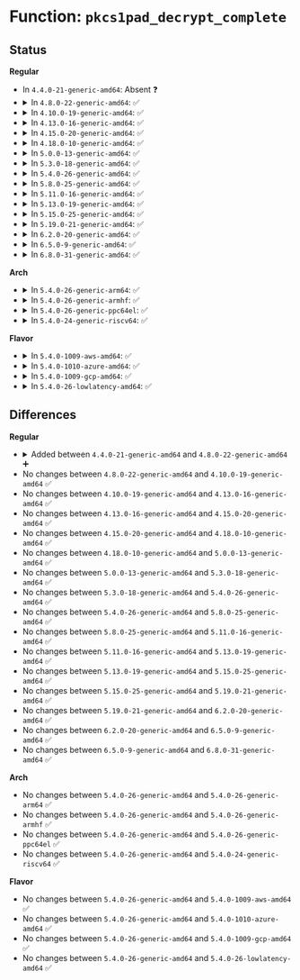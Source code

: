 # Function: <code>pkcs1pad_decrypt_complete</code>

## Status
<b>Regular</b>
<ul>
<li>
In <code>4.4.0-21-generic-amd64</code>: Absent ❓
</li>
<li>
<details>
<summary>In <code>4.8.0-22-generic-amd64</code>: ✅</summary>

```c
int pkcs1pad_decrypt_complete(struct akcipher_request * req, int err)
```

```json
{
  "name": "pkcs1pad_decrypt_complete",
  "collision_type": "Unique Static",
  "inline_type": "No",
  "funcs": [
    {
      "addr": 18446744071582913120,
      "name": "pkcs1pad_decrypt_complete",
      "external": false,
      "loc": "crypto/rsa-pkcs1pad.c:296",
      "file": "crypto/rsa-pkcs1pad.c",
      "inline": "seen, unknown",
      "caller_inline": [],
      "caller_func": [
        "crypto/rsa-pkcs1pad.c:pkcs1pad_decrypt",
        "crypto/rsa-pkcs1pad.c:pkcs1pad_decrypt_complete_cb"
      ]
    }
  ],
  "symbols": [
    {
      "addr": 18446744071582913120,
      "name": "pkcs1pad_decrypt_complete",
      "section": ".text",
      "bind": "STB_LOCAL",
      "size": 284
    }
  ]
}
```
</details>
</li>
<li>
<details>
<summary>In <code>4.10.0-19-generic-amd64</code>: ✅</summary>

```c
int pkcs1pad_decrypt_complete(struct akcipher_request * req, int err)
```

```json
{
  "name": "pkcs1pad_decrypt_complete",
  "collision_type": "Unique Static",
  "inline_type": "No",
  "funcs": [
    {
      "addr": 18446744071583012368,
      "name": "pkcs1pad_decrypt_complete",
      "external": false,
      "loc": "crypto/rsa-pkcs1pad.c:296",
      "file": "crypto/rsa-pkcs1pad.c",
      "inline": "seen, unknown",
      "caller_inline": [],
      "caller_func": [
        "crypto/rsa-pkcs1pad.c:pkcs1pad_decrypt",
        "crypto/rsa-pkcs1pad.c:pkcs1pad_decrypt",
        "crypto/rsa-pkcs1pad.c:pkcs1pad_decrypt_complete_cb"
      ]
    }
  ],
  "symbols": [
    {
      "addr": 18446744071583012368,
      "name": "pkcs1pad_decrypt_complete",
      "section": ".text",
      "bind": "STB_LOCAL",
      "size": 284
    }
  ]
}
```
</details>
</li>
<li>
<details>
<summary>In <code>4.13.0-16-generic-amd64</code>: ✅</summary>

```c
int pkcs1pad_decrypt_complete(struct akcipher_request * req, int err)
```

```json
{
  "name": "pkcs1pad_decrypt_complete",
  "collision_type": "Unique Static",
  "inline_type": "No",
  "funcs": [
    {
      "addr": 18446744071583063392,
      "name": "pkcs1pad_decrypt_complete",
      "external": false,
      "loc": "crypto/rsa-pkcs1pad.c:290",
      "file": "crypto/rsa-pkcs1pad.c",
      "inline": "seen, unknown",
      "caller_inline": [],
      "caller_func": [
        "crypto/rsa-pkcs1pad.c:pkcs1pad_decrypt",
        "crypto/rsa-pkcs1pad.c:pkcs1pad_decrypt_complete_cb"
      ]
    }
  ],
  "symbols": [
    {
      "addr": 18446744071583063392,
      "name": "pkcs1pad_decrypt_complete",
      "section": ".text",
      "bind": "STB_LOCAL",
      "size": 245
    }
  ]
}
```
</details>
</li>
<li>
<details>
<summary>In <code>4.15.0-20-generic-amd64</code>: ✅</summary>

```c
int pkcs1pad_decrypt_complete(struct akcipher_request * req, int err)
```

```json
{
  "name": "pkcs1pad_decrypt_complete",
  "collision_type": "Unique Static",
  "inline_type": "No",
  "funcs": [
    {
      "addr": 18446744071583229552,
      "name": "pkcs1pad_decrypt_complete",
      "external": false,
      "loc": "crypto/rsa-pkcs1pad.c:288",
      "file": "crypto/rsa-pkcs1pad.c",
      "inline": "seen, unknown",
      "caller_inline": [],
      "caller_func": [
        "crypto/rsa-pkcs1pad.c:pkcs1pad_decrypt",
        "crypto/rsa-pkcs1pad.c:pkcs1pad_decrypt_complete_cb"
      ]
    }
  ],
  "symbols": [
    {
      "addr": 18446744071583229552,
      "name": "pkcs1pad_decrypt_complete",
      "section": ".text",
      "bind": "STB_LOCAL",
      "size": 245
    }
  ]
}
```
</details>
</li>
<li>
<details>
<summary>In <code>4.18.0-10-generic-amd64</code>: ✅</summary>

```c
int pkcs1pad_decrypt_complete(struct akcipher_request * req, int err)
```

```json
{
  "name": "pkcs1pad_decrypt_complete",
  "collision_type": "Unique Static",
  "inline_type": "No",
  "funcs": [
    {
      "addr": 18446744071583437392,
      "name": "pkcs1pad_decrypt_complete",
      "external": false,
      "loc": "crypto/rsa-pkcs1pad.c:288",
      "file": "crypto/rsa-pkcs1pad.c",
      "inline": "seen, unknown",
      "caller_inline": [],
      "caller_func": [
        "crypto/rsa-pkcs1pad.c:pkcs1pad_decrypt",
        "crypto/rsa-pkcs1pad.c:pkcs1pad_decrypt_complete_cb"
      ]
    }
  ],
  "symbols": [
    {
      "addr": 18446744071583437392,
      "name": "pkcs1pad_decrypt_complete",
      "section": ".text",
      "bind": "STB_LOCAL",
      "size": 254
    }
  ]
}
```
</details>
</li>
<li>
<details>
<summary>In <code>5.0.0-13-generic-amd64</code>: ✅</summary>

```c
int pkcs1pad_decrypt_complete(struct akcipher_request * req, int err)
```

```json
{
  "name": "pkcs1pad_decrypt_complete",
  "collision_type": "Unique Static",
  "inline_type": "No",
  "funcs": [
    {
      "addr": 18446744071583559328,
      "name": "pkcs1pad_decrypt_complete",
      "external": false,
      "loc": "crypto/rsa-pkcs1pad.c:279",
      "file": "crypto/rsa-pkcs1pad.c",
      "inline": "seen, unknown",
      "caller_inline": [],
      "caller_func": [
        "crypto/rsa-pkcs1pad.c:pkcs1pad_decrypt",
        "crypto/rsa-pkcs1pad.c:pkcs1pad_decrypt_complete_cb"
      ]
    }
  ],
  "symbols": [
    {
      "addr": 18446744071583559328,
      "name": "pkcs1pad_decrypt_complete",
      "section": ".text",
      "bind": "STB_LOCAL",
      "size": 254
    }
  ]
}
```
</details>
</li>
<li>
<details>
<summary>In <code>5.3.0-18-generic-amd64</code>: ✅</summary>

```c
int pkcs1pad_decrypt_complete(struct akcipher_request * req, int err)
```

```json
{
  "name": "pkcs1pad_decrypt_complete",
  "collision_type": "Unique Static",
  "inline_type": "No",
  "funcs": [
    {
      "addr": 18446744071583748608,
      "name": "pkcs1pad_decrypt_complete",
      "external": false,
      "loc": "crypto/rsa-pkcs1pad.c:276",
      "file": "crypto/rsa-pkcs1pad.c",
      "inline": "seen, unknown",
      "caller_inline": [],
      "caller_func": [
        "crypto/rsa-pkcs1pad.c:pkcs1pad_decrypt",
        "crypto/rsa-pkcs1pad.c:pkcs1pad_decrypt_complete_cb"
      ]
    }
  ],
  "symbols": [
    {
      "addr": 18446744071583748608,
      "name": "pkcs1pad_decrypt_complete",
      "section": ".text",
      "bind": "STB_LOCAL",
      "size": 244
    }
  ]
}
```
</details>
</li>
<li>
<details>
<summary>In <code>5.4.0-26-generic-amd64</code>: ✅</summary>

```c
int pkcs1pad_decrypt_complete(struct akcipher_request * req, int err)
```

```json
{
  "name": "pkcs1pad_decrypt_complete",
  "collision_type": "Unique Static",
  "inline_type": "No",
  "funcs": [
    {
      "addr": 18446744071583858352,
      "name": "pkcs1pad_decrypt_complete",
      "external": false,
      "loc": "crypto/rsa-pkcs1pad.c:276",
      "file": "crypto/rsa-pkcs1pad.c",
      "inline": "seen, unknown",
      "caller_inline": [],
      "caller_func": [
        "crypto/rsa-pkcs1pad.c:pkcs1pad_decrypt",
        "crypto/rsa-pkcs1pad.c:pkcs1pad_decrypt_complete_cb"
      ]
    }
  ],
  "symbols": [
    {
      "addr": 18446744071583858352,
      "name": "pkcs1pad_decrypt_complete",
      "section": ".text",
      "bind": "STB_LOCAL",
      "size": 244
    }
  ]
}
```
</details>
</li>
<li>
<details>
<summary>In <code>5.8.0-25-generic-amd64</code>: ✅</summary>

```c
int pkcs1pad_decrypt_complete(struct akcipher_request * req, int err)
```

```json
{
  "name": "pkcs1pad_decrypt_complete",
  "collision_type": "Unique Static",
  "inline_type": "No",
  "funcs": [
    {
      "addr": 18446744071584248960,
      "name": "pkcs1pad_decrypt_complete",
      "external": false,
      "loc": "crypto/rsa-pkcs1pad.c:276",
      "file": "crypto/rsa-pkcs1pad.c",
      "inline": "seen, unknown",
      "caller_inline": [],
      "caller_func": [
        "crypto/rsa-pkcs1pad.c:pkcs1pad_decrypt",
        "crypto/rsa-pkcs1pad.c:pkcs1pad_decrypt_complete_cb"
      ]
    }
  ],
  "symbols": [
    {
      "addr": 18446744071584248960,
      "name": "pkcs1pad_decrypt_complete",
      "section": ".text",
      "bind": "STB_LOCAL",
      "size": 265
    }
  ]
}
```
</details>
</li>
<li>
<details>
<summary>In <code>5.11.0-16-generic-amd64</code>: ✅</summary>

```c
int pkcs1pad_decrypt_complete(struct akcipher_request * req, int err)
```

```json
{
  "name": "pkcs1pad_decrypt_complete",
  "collision_type": "Unique Static",
  "inline_type": "No",
  "funcs": [
    {
      "addr": 18446744071584367616,
      "name": "pkcs1pad_decrypt_complete",
      "external": false,
      "loc": "crypto/rsa-pkcs1pad.c:277",
      "file": "crypto/rsa-pkcs1pad.c",
      "inline": "seen, unknown",
      "caller_inline": [],
      "caller_func": [
        "crypto/rsa-pkcs1pad.c:pkcs1pad_decrypt",
        "crypto/rsa-pkcs1pad.c:pkcs1pad_decrypt_complete_cb"
      ]
    }
  ],
  "symbols": [
    {
      "addr": 18446744071584367616,
      "name": "pkcs1pad_decrypt_complete",
      "section": ".text",
      "bind": "STB_LOCAL",
      "size": 252
    }
  ]
}
```
</details>
</li>
<li>
<details>
<summary>In <code>5.13.0-19-generic-amd64</code>: ✅</summary>

```c
int pkcs1pad_decrypt_complete(struct akcipher_request * req, int err)
```

```json
{
  "name": "pkcs1pad_decrypt_complete",
  "collision_type": "Unique Static",
  "inline_type": "No",
  "funcs": [
    {
      "addr": 18446744071584402048,
      "name": "pkcs1pad_decrypt_complete",
      "external": false,
      "loc": "crypto/rsa-pkcs1pad.c:277",
      "file": "crypto/rsa-pkcs1pad.c",
      "inline": "seen, unknown",
      "caller_inline": [],
      "caller_func": [
        "crypto/rsa-pkcs1pad.c:pkcs1pad_decrypt",
        "crypto/rsa-pkcs1pad.c:pkcs1pad_decrypt_complete_cb"
      ]
    }
  ],
  "symbols": [
    {
      "addr": 18446744071584402048,
      "name": "pkcs1pad_decrypt_complete",
      "section": ".text",
      "bind": "STB_LOCAL",
      "size": 235
    }
  ]
}
```
</details>
</li>
<li>
<details>
<summary>In <code>5.15.0-25-generic-amd64</code>: ✅</summary>

```c
int pkcs1pad_decrypt_complete(struct akcipher_request * req, int err)
```

```json
{
  "name": "pkcs1pad_decrypt_complete",
  "collision_type": "Unique Static",
  "inline_type": "No",
  "funcs": [
    {
      "addr": 18446744071584797280,
      "name": "pkcs1pad_decrypt_complete",
      "external": false,
      "loc": "crypto/rsa-pkcs1pad.c:277",
      "file": "crypto/rsa-pkcs1pad.c",
      "inline": "seen, unknown",
      "caller_inline": [],
      "caller_func": [
        "crypto/rsa-pkcs1pad.c:pkcs1pad_decrypt",
        "crypto/rsa-pkcs1pad.c:pkcs1pad_decrypt_complete_cb"
      ]
    }
  ],
  "symbols": [
    {
      "addr": 18446744071584797280,
      "name": "pkcs1pad_decrypt_complete",
      "section": ".text",
      "bind": "STB_LOCAL",
      "size": 235
    }
  ]
}
```
</details>
</li>
<li>
<details>
<summary>In <code>5.19.0-21-generic-amd64</code>: ✅</summary>

```c
int pkcs1pad_decrypt_complete(struct akcipher_request * req, int err)
```

```json
{
  "name": "pkcs1pad_decrypt_complete",
  "collision_type": "Unique Static",
  "inline_type": "No",
  "funcs": [
    {
      "addr": 18446744071585486480,
      "name": "pkcs1pad_decrypt_complete",
      "external": false,
      "loc": "crypto/rsa-pkcs1pad.c:277",
      "file": "crypto/rsa-pkcs1pad.c",
      "inline": "seen, unknown",
      "caller_inline": [],
      "caller_func": [
        "crypto/rsa-pkcs1pad.c:pkcs1pad_decrypt",
        "crypto/rsa-pkcs1pad.c:pkcs1pad_decrypt_complete_cb"
      ]
    }
  ],
  "symbols": [
    {
      "addr": 18446744071585486480,
      "name": "pkcs1pad_decrypt_complete",
      "section": ".text",
      "bind": "STB_LOCAL",
      "size": 263
    }
  ]
}
```
</details>
</li>
<li>
<details>
<summary>In <code>6.2.0-20-generic-amd64</code>: ✅</summary>

```c
int pkcs1pad_decrypt_complete(struct akcipher_request * req, int err)
```

```json
{
  "name": "pkcs1pad_decrypt_complete",
  "collision_type": "Unique Static",
  "inline_type": "No",
  "funcs": [
    {
      "addr": 18446744071586248832,
      "name": "pkcs1pad_decrypt_complete",
      "external": false,
      "loc": "crypto/rsa-pkcs1pad.c:275",
      "file": "crypto/rsa-pkcs1pad.c",
      "inline": "seen, unknown",
      "caller_inline": [],
      "caller_func": [
        "crypto/rsa-pkcs1pad.c:pkcs1pad_decrypt",
        "crypto/rsa-pkcs1pad.c:pkcs1pad_decrypt_complete_cb"
      ]
    }
  ],
  "symbols": [
    {
      "addr": 18446744071586248832,
      "name": "pkcs1pad_decrypt_complete",
      "section": ".text",
      "bind": "STB_LOCAL",
      "size": 263
    }
  ]
}
```
</details>
</li>
<li>
<details>
<summary>In <code>6.5.0-9-generic-amd64</code>: ✅</summary>

```c
int pkcs1pad_decrypt_complete(struct akcipher_request * req, int err)
```

```json
{
  "name": "pkcs1pad_decrypt_complete",
  "collision_type": "Unique Static",
  "inline_type": "No",
  "funcs": [
    {
      "addr": 18446744071586488320,
      "name": "pkcs1pad_decrypt_complete",
      "external": false,
      "loc": "crypto/rsa-pkcs1pad.c:274",
      "file": "crypto/rsa-pkcs1pad.c",
      "inline": "seen, unknown",
      "caller_inline": [],
      "caller_func": [
        "crypto/rsa-pkcs1pad.c:pkcs1pad_decrypt",
        "crypto/rsa-pkcs1pad.c:pkcs1pad_decrypt_complete_cb"
      ]
    }
  ],
  "symbols": [
    {
      "addr": 18446744071586488320,
      "name": "pkcs1pad_decrypt_complete",
      "section": ".text",
      "bind": "STB_LOCAL",
      "size": 263
    }
  ]
}
```
</details>
</li>
<li>
<details>
<summary>In <code>6.8.0-31-generic-amd64</code>: ✅</summary>

```c
int pkcs1pad_decrypt_complete(struct akcipher_request * req, int err)
```

```json
{
  "name": "pkcs1pad_decrypt_complete",
  "collision_type": "Unique Static",
  "inline_type": "No",
  "funcs": [
    {
      "addr": 18446744071586758304,
      "name": "pkcs1pad_decrypt_complete",
      "external": false,
      "loc": "crypto/rsa-pkcs1pad.c:297",
      "file": "crypto/rsa-pkcs1pad.c",
      "inline": "seen, unknown",
      "caller_inline": [],
      "caller_func": [
        "crypto/rsa-pkcs1pad.c:pkcs1pad_decrypt",
        "crypto/rsa-pkcs1pad.c:pkcs1pad_decrypt_complete_cb"
      ]
    }
  ],
  "symbols": [
    {
      "addr": 18446744071586758304,
      "name": "pkcs1pad_decrypt_complete",
      "section": ".text",
      "bind": "STB_LOCAL",
      "size": 263
    }
  ]
}
```
</details>
</li>
</ul>
<b>Arch</b>
<ul>
<li>
<details>
<summary>In <code>5.4.0-26-generic-arm64</code>: ✅</summary>

```c
int pkcs1pad_decrypt_complete(struct akcipher_request * req, int err)
```

```json
{
  "name": "pkcs1pad_decrypt_complete",
  "collision_type": "Unique Static",
  "inline_type": "No",
  "funcs": [
    {
      "addr": 18446603336495675512,
      "name": "pkcs1pad_decrypt_complete",
      "external": false,
      "loc": "crypto/rsa-pkcs1pad.c:276",
      "file": "crypto/rsa-pkcs1pad.c",
      "inline": "seen, unknown",
      "caller_inline": [],
      "caller_func": [
        "crypto/rsa-pkcs1pad.c:pkcs1pad_decrypt",
        "crypto/rsa-pkcs1pad.c:pkcs1pad_decrypt_complete_cb"
      ]
    }
  ],
  "symbols": [
    {
      "addr": 18446603336495675512,
      "name": "pkcs1pad_decrypt_complete",
      "section": ".text",
      "bind": "STB_LOCAL",
      "size": 324
    }
  ]
}
```
</details>
</li>
<li>
<details>
<summary>In <code>5.4.0-26-generic-armhf</code>: ✅</summary>

```c
int pkcs1pad_decrypt_complete(struct akcipher_request * req, int err)
```

```json
{
  "name": "pkcs1pad_decrypt_complete",
  "collision_type": "Unique Static",
  "inline_type": "No",
  "funcs": [
    {
      "addr": 3229027060,
      "name": "pkcs1pad_decrypt_complete",
      "external": false,
      "loc": "crypto/rsa-pkcs1pad.c:276",
      "file": "crypto/rsa-pkcs1pad.c",
      "inline": "seen, unknown",
      "caller_inline": [],
      "caller_func": [
        "crypto/rsa-pkcs1pad.c:pkcs1pad_decrypt",
        "crypto/rsa-pkcs1pad.c:pkcs1pad_decrypt_complete_cb"
      ]
    }
  ],
  "symbols": [
    {
      "addr": 3229027060,
      "name": "pkcs1pad_decrypt_complete",
      "section": ".text",
      "bind": "STB_LOCAL",
      "size": 264
    }
  ]
}
```
</details>
</li>
<li>
<details>
<summary>In <code>5.4.0-26-generic-ppc64el</code>: ✅</summary>

```c
int pkcs1pad_decrypt_complete(struct akcipher_request * req, int err)
```

```json
{
  "name": "pkcs1pad_decrypt_complete",
  "collision_type": "Unique Static",
  "inline_type": "No",
  "funcs": [
    {
      "addr": 13835058055289816160,
      "name": "pkcs1pad_decrypt_complete",
      "external": false,
      "loc": "crypto/rsa-pkcs1pad.c:276",
      "file": "crypto/rsa-pkcs1pad.c",
      "inline": "seen, unknown",
      "caller_inline": [],
      "caller_func": [
        "crypto/rsa-pkcs1pad.c:pkcs1pad_decrypt",
        "crypto/rsa-pkcs1pad.c:pkcs1pad_decrypt_complete_cb"
      ]
    }
  ],
  "symbols": [
    {
      "addr": 13835058055289816160,
      "name": "pkcs1pad_decrypt_complete",
      "section": ".text",
      "bind": "STB_LOCAL",
      "size": 500
    }
  ]
}
```
</details>
</li>
<li>
<details>
<summary>In <code>5.4.0-24-generic-riscv64</code>: ✅</summary>

```c
int pkcs1pad_decrypt_complete(struct akcipher_request * req, int err)
```

```json
{
  "name": "pkcs1pad_decrypt_complete",
  "collision_type": "Unique Static",
  "inline_type": "No",
  "funcs": [
    {
      "addr": 18446743936274825350,
      "name": "pkcs1pad_decrypt_complete",
      "external": false,
      "loc": "crypto/rsa-pkcs1pad.c:276",
      "file": "crypto/rsa-pkcs1pad.c",
      "inline": "seen, unknown",
      "caller_inline": [],
      "caller_func": [
        "crypto/rsa-pkcs1pad.c:pkcs1pad_decrypt",
        "crypto/rsa-pkcs1pad.c:pkcs1pad_decrypt_complete_cb"
      ]
    }
  ],
  "symbols": [
    {
      "addr": 18446743936274825350,
      "name": "pkcs1pad_decrypt_complete",
      "section": ".text",
      "bind": "STB_LOCAL",
      "size": 232
    }
  ]
}
```
</details>
</li>
</ul>
<b>Flavor</b>
<ul>
<li>
<details>
<summary>In <code>5.4.0-1009-aws-amd64</code>: ✅</summary>

```c
int pkcs1pad_decrypt_complete(struct akcipher_request * req, int err)
```

```json
{
  "name": "pkcs1pad_decrypt_complete",
  "collision_type": "Unique Static",
  "inline_type": "No",
  "funcs": [
    {
      "addr": 18446744071583827088,
      "name": "pkcs1pad_decrypt_complete",
      "external": false,
      "loc": "crypto/rsa-pkcs1pad.c:276",
      "file": "crypto/rsa-pkcs1pad.c",
      "inline": "seen, unknown",
      "caller_inline": [],
      "caller_func": [
        "crypto/rsa-pkcs1pad.c:pkcs1pad_decrypt",
        "crypto/rsa-pkcs1pad.c:pkcs1pad_decrypt_complete_cb"
      ]
    }
  ],
  "symbols": [
    {
      "addr": 18446744071583827088,
      "name": "pkcs1pad_decrypt_complete",
      "section": ".text",
      "bind": "STB_LOCAL",
      "size": 244
    }
  ]
}
```
</details>
</li>
<li>
<details>
<summary>In <code>5.4.0-1010-azure-amd64</code>: ✅</summary>

```c
int pkcs1pad_decrypt_complete(struct akcipher_request * req, int err)
```

```json
{
  "name": "pkcs1pad_decrypt_complete",
  "collision_type": "Unique Static",
  "inline_type": "No",
  "funcs": [
    {
      "addr": 18446744071583764144,
      "name": "pkcs1pad_decrypt_complete",
      "external": false,
      "loc": "crypto/rsa-pkcs1pad.c:276",
      "file": "crypto/rsa-pkcs1pad.c",
      "inline": "seen, unknown",
      "caller_inline": [],
      "caller_func": [
        "crypto/rsa-pkcs1pad.c:pkcs1pad_decrypt",
        "crypto/rsa-pkcs1pad.c:pkcs1pad_decrypt_complete_cb"
      ]
    }
  ],
  "symbols": [
    {
      "addr": 18446744071583764144,
      "name": "pkcs1pad_decrypt_complete",
      "section": ".text",
      "bind": "STB_LOCAL",
      "size": 244
    }
  ]
}
```
</details>
</li>
<li>
<details>
<summary>In <code>5.4.0-1009-gcp-amd64</code>: ✅</summary>

```c
int pkcs1pad_decrypt_complete(struct akcipher_request * req, int err)
```

```json
{
  "name": "pkcs1pad_decrypt_complete",
  "collision_type": "Unique Static",
  "inline_type": "No",
  "funcs": [
    {
      "addr": 18446744071583810848,
      "name": "pkcs1pad_decrypt_complete",
      "external": false,
      "loc": "crypto/rsa-pkcs1pad.c:276",
      "file": "crypto/rsa-pkcs1pad.c",
      "inline": "seen, unknown",
      "caller_inline": [],
      "caller_func": [
        "crypto/rsa-pkcs1pad.c:pkcs1pad_decrypt",
        "crypto/rsa-pkcs1pad.c:pkcs1pad_decrypt_complete_cb"
      ]
    }
  ],
  "symbols": [
    {
      "addr": 18446744071583810848,
      "name": "pkcs1pad_decrypt_complete",
      "section": ".text",
      "bind": "STB_LOCAL",
      "size": 244
    }
  ]
}
```
</details>
</li>
<li>
<details>
<summary>In <code>5.4.0-26-lowlatency-amd64</code>: ✅</summary>

```c
int pkcs1pad_decrypt_complete(struct akcipher_request * req, int err)
```

```json
{
  "name": "pkcs1pad_decrypt_complete",
  "collision_type": "Unique Static",
  "inline_type": "No",
  "funcs": [
    {
      "addr": 18446744071583911920,
      "name": "pkcs1pad_decrypt_complete",
      "external": false,
      "loc": "crypto/rsa-pkcs1pad.c:276",
      "file": "crypto/rsa-pkcs1pad.c",
      "inline": "seen, unknown",
      "caller_inline": [],
      "caller_func": [
        "crypto/rsa-pkcs1pad.c:pkcs1pad_decrypt",
        "crypto/rsa-pkcs1pad.c:pkcs1pad_decrypt_complete_cb"
      ]
    }
  ],
  "symbols": [
    {
      "addr": 18446744071583911920,
      "name": "pkcs1pad_decrypt_complete",
      "section": ".text",
      "bind": "STB_LOCAL",
      "size": 244
    }
  ]
}
```
</details>
</li>
</ul>

## Differences
<b>Regular</b>
<ul>
<li>
<details>
<summary>Added between <code>4.4.0-21-generic-amd64</code> and <code>4.8.0-22-generic-amd64</code> ➕</summary>

```c
int pkcs1pad_decrypt_complete(struct akcipher_request * req, int err)
```
</details>
</li>
<li>
No changes between <code>4.8.0-22-generic-amd64</code> and <code>4.10.0-19-generic-amd64</code> ✅
</li>
<li>
No changes between <code>4.10.0-19-generic-amd64</code> and <code>4.13.0-16-generic-amd64</code> ✅
</li>
<li>
No changes between <code>4.13.0-16-generic-amd64</code> and <code>4.15.0-20-generic-amd64</code> ✅
</li>
<li>
No changes between <code>4.15.0-20-generic-amd64</code> and <code>4.18.0-10-generic-amd64</code> ✅
</li>
<li>
No changes between <code>4.18.0-10-generic-amd64</code> and <code>5.0.0-13-generic-amd64</code> ✅
</li>
<li>
No changes between <code>5.0.0-13-generic-amd64</code> and <code>5.3.0-18-generic-amd64</code> ✅
</li>
<li>
No changes between <code>5.3.0-18-generic-amd64</code> and <code>5.4.0-26-generic-amd64</code> ✅
</li>
<li>
No changes between <code>5.4.0-26-generic-amd64</code> and <code>5.8.0-25-generic-amd64</code> ✅
</li>
<li>
No changes between <code>5.8.0-25-generic-amd64</code> and <code>5.11.0-16-generic-amd64</code> ✅
</li>
<li>
No changes between <code>5.11.0-16-generic-amd64</code> and <code>5.13.0-19-generic-amd64</code> ✅
</li>
<li>
No changes between <code>5.13.0-19-generic-amd64</code> and <code>5.15.0-25-generic-amd64</code> ✅
</li>
<li>
No changes between <code>5.15.0-25-generic-amd64</code> and <code>5.19.0-21-generic-amd64</code> ✅
</li>
<li>
No changes between <code>5.19.0-21-generic-amd64</code> and <code>6.2.0-20-generic-amd64</code> ✅
</li>
<li>
No changes between <code>6.2.0-20-generic-amd64</code> and <code>6.5.0-9-generic-amd64</code> ✅
</li>
<li>
No changes between <code>6.5.0-9-generic-amd64</code> and <code>6.8.0-31-generic-amd64</code> ✅
</li>
</ul>
<b>Arch</b>
<ul>
<li>
No changes between <code>5.4.0-26-generic-amd64</code> and <code>5.4.0-26-generic-arm64</code> ✅
</li>
<li>
No changes between <code>5.4.0-26-generic-amd64</code> and <code>5.4.0-26-generic-armhf</code> ✅
</li>
<li>
No changes between <code>5.4.0-26-generic-amd64</code> and <code>5.4.0-26-generic-ppc64el</code> ✅
</li>
<li>
No changes between <code>5.4.0-26-generic-amd64</code> and <code>5.4.0-24-generic-riscv64</code> ✅
</li>
</ul>
<b>Flavor</b>
<ul>
<li>
No changes between <code>5.4.0-26-generic-amd64</code> and <code>5.4.0-1009-aws-amd64</code> ✅
</li>
<li>
No changes between <code>5.4.0-26-generic-amd64</code> and <code>5.4.0-1010-azure-amd64</code> ✅
</li>
<li>
No changes between <code>5.4.0-26-generic-amd64</code> and <code>5.4.0-1009-gcp-amd64</code> ✅
</li>
<li>
No changes between <code>5.4.0-26-generic-amd64</code> and <code>5.4.0-26-lowlatency-amd64</code> ✅
</li>
</ul>
